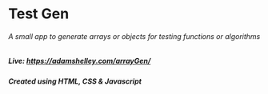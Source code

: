# Test Gen

###### A small app to generate arrays or objects for testing functions or algorithms

##### Live: https://adamshelley.com/arrayGen/

##### Created using HTML, CSS & Javascript 